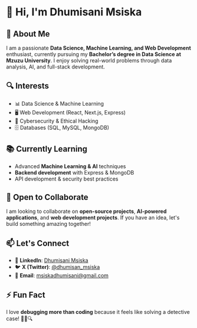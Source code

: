 # 👋 Hi, I'm Dhumisani Msiska  

## 🚀 About Me  
I am a passionate **Data Science, Machine Learning, and Web Development** enthusiast, currently pursuing my **Bachelor’s degree in Data Science at Mzuzu University**. I enjoy solving real-world problems through data analysis, AI, and full-stack development.  

## 🔍 Interests  
- 📊 Data Science & Machine Learning  
- 🖥️ Web Development (React, Next.js, Express)  
- 🔐 Cybersecurity & Ethical Hacking  
- 🗄️ Databases (SQL, MySQL, MongoDB)  

## 📚 Currently Learning  
- Advanced **Machine Learning & AI** techniques  
- **Backend development** with Express & MongoDB  
- API development & security best practices  

## 🤝 Open to Collaborate  
I am looking to collaborate on **open-source projects**, **AI-powered applications**, and **web development projects**. If you have an idea, let's build something amazing together!  

## 📫 Let's Connect  
- 💼 **LinkedIn**: [Dhumisani Msiska](https://www.linkedin.com/in/dhumisani-msiska-777b95355)
- 🐦 **X (Twitter)**: [@dhumisan_msiska](https://twitter.com/dhumisan_msiska)  
- 📧 **Email**: msiskadhumisani@gmail.com  

## ⚡ Fun Fact  
I love **debugging more than coding** because it feels like solving a detective case! 🕵️‍♂️🔍  
